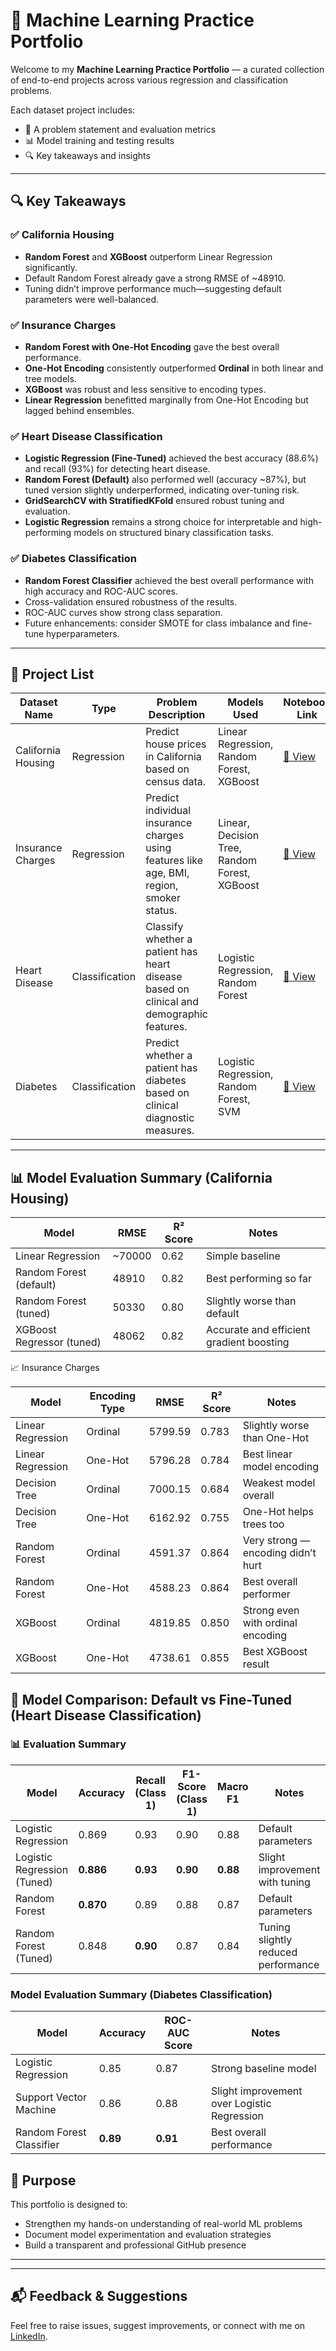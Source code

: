 # 🧠 Machine Learning Practice Portfolio

Welcome to my **Machine Learning Practice Portfolio** — a curated collection of end-to-end projects across various regression and classification problems.

Each dataset project includes:
- 📃 A problem statement and evaluation metrics
- 📊 Model training and testing results
- 🔍 Key takeaways and insights

---

## 🔍 Key Takeaways

### ✅ California Housing
- **Random Forest** and **XGBoost** outperform Linear Regression significantly.
- Default Random Forest already gave a strong RMSE of ~48910.
- Tuning didn’t improve performance much—suggesting default parameters were well-balanced.

### ✅ Insurance Charges
- **Random Forest with One-Hot Encoding** gave the best overall performance.
- **One-Hot Encoding** consistently outperformed **Ordinal** in both linear and tree models.
- **XGBoost** was robust and less sensitive to encoding types.
- **Linear Regression** benefitted marginally from One-Hot Encoding but lagged behind ensembles.

### ✅ Heart Disease Classification
- **Logistic Regression (Fine-Tuned)** achieved the best accuracy (88.6%) and recall (93%) for detecting heart disease.
- **Random Forest (Default)** also performed well (accuracy ~87%), but tuned version slightly underperformed, indicating over-tuning risk.
- **GridSearchCV with StratifiedKFold** ensured robust tuning and evaluation.
- **Logistic Regression** remains a strong choice for interpretable and high-performing models on structured binary classification tasks.

### ✅ Diabetes Classification
- **Random Forest Classifier** achieved the best overall performance with high accuracy and ROC-AUC scores.
- Cross-validation ensured robustness of the results.
- ROC-AUC curves show strong class separation.
- Future enhancements: consider SMOTE for class imbalance and fine-tune hyperparameters.

---

## 📂 Project List

| Dataset Name           | Type         | Problem Description                                | Models Used                                | Notebook Link                                                                 |
|------------------------|--------------|----------------------------------------------------|---------------------------------------------|--------------------------------------------------------------------------------|
| California Housing     | Regression   | Predict house prices in California based on census data. | Linear Regression, Random Forest, XGBoost  | [🔗 View](https://colab.research.google.com/github/kaivalyagnik/ml-practice-portfolio/blob/main/california_housing_regression.ipynb) |
| Insurance Charges      | Regression   | Predict individual insurance charges using features like age, BMI, region, smoker status. | Linear, Decision Tree, Random Forest, XGBoost       | [🔗 View](https://colab.research.google.com/github/kaivalyagnik/ml-practice-portfolio/blob/main/insurance_charges_regression.ipynb#scrollTo=CP9uPmFXHmwE) |
| Heart Disease          | Classification   | Classify whether a patient has heart disease based on clinical and demographic features. | Logistic Regression, Random Forest      | [🔗 View](https://colab.research.google.com/drive/1wkLOF0s1YwpXrI5qdOk4UIT9AwUK44Gt?authuser=0#scrollTo=81cUOSK4yIZn) |
| Diabetes               | Classification   | Predict whether a patient has diabetes based on clinical diagnostic measures. | Logistic Regression, Random Forest, SVM     | [🔗 View](https://github.com/kaivalyagnik/ml-practice-portfolio/blob/main/diabetes_prediction.ipynb)
 

---

## 📊 Model Evaluation Summary (California Housing)

| Model                          | RMSE      | R² Score | Notes                                      |
|-------------------------------|-----------|----------|--------------------------------------------|
| Linear Regression             | ~70000    | 0.62     | Simple baseline                            |
| Random Forest (default)       | 48910     | 0.82     | Best performing so far                     |
| Random Forest (tuned)         | 50330     | 0.80     | Slightly worse than default                |
| XGBoost Regressor  (tuned)    | 48062 | 0.82 | Accurate and efficient gradient boosting   |


📈 Insurance Charges

| Model              | Encoding Type | RMSE      | R² Score | Notes                                       |
|-------------------|---------------|-----------|----------|---------------------------------------------|
| Linear Regression  | Ordinal       | 5799.59   | 0.783    | Slightly worse than One-Hot                 |
| Linear Regression  | One-Hot       | 5796.28   | 0.784    | Best linear model encoding                  |
| Decision Tree      | Ordinal       | 7000.15   | 0.684    | Weakest model overall                       |
| Decision Tree      | One-Hot       | 6162.92   | 0.755    | One-Hot helps trees too                     |
| Random Forest      | Ordinal       | 4591.37   | 0.864    | Very strong — encoding didn’t hurt          |
| Random Forest      | One-Hot       | 4588.23   | 0.864    | Best overall performer                      |
| XGBoost            | Ordinal       | 4819.85   | 0.850    | Strong even with ordinal encoding           |
| XGBoost            | One-Hot       | 4738.61   | 0.855    | Best XGBoost result                         |


## 🧪 Model Comparison: Default vs Fine-Tuned (Heart Disease Classification)

### 📊 Evaluation Summary

| Model                     | Accuracy | Recall (Class 1) | F1-Score (Class 1) | Macro F1 | Notes                        |
|---------------------------|----------|------------------|--------------------|----------|-----------------------------|
| Logistic Regression       | 0.869    | 0.93             | 0.90               | 0.88     | Default parameters          |
| Logistic Regression (Tuned)| **0.886**| **0.93**         | **0.90**           | **0.88** | Slight improvement with tuning |
| Random Forest             | **0.870**| 0.89             | 0.88               | 0.87     | Default parameters          |
| Random Forest (Tuned)     | 0.848    | **0.90**         | 0.87               | 0.84     | Tuning slightly reduced performance |

### Model Evaluation Summary (Diabetes Classification)

| Model                    | Accuracy | ROC-AUC Score | Notes                                       |
| ------------------------ | -------- | ------------- | ------------------------------------------- |
| Logistic Regression      | 0.85     | 0.87          | Strong baseline model                       |
| Support Vector Machine   | 0.86     | 0.88          | Slight improvement over Logistic Regression |
| Random Forest Classifier | **0.89** | **0.91**      | Best overall performance                    |



## 🧭 Purpose

This portfolio is designed to:
- Strengthen my hands-on understanding of real-world ML problems
- Document model experimentation and evaluation strategies
- Build a transparent and professional GitHub presence

---


---

## 📬 Feedback & Suggestions

Feel free to raise issues, suggest improvements, or connect with me on [LinkedIn](https://www.linkedin.com/in/kaival-yagnik-16185728b).

